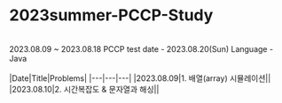 # 2023summer-PCCP-Study
<br/>
2023.08.09 ~ 2023.08.18  
PCCP test date - 2023.08.20(Sun)  
Language - Java  

<br/>
<br/>
|Date|Title|Problems|
|---|---|---|
|2023.08.09|1. 배열(array) 시뮬레이션||
|2023.08.10|2. 시간복잡도 & 문자열과 해싱||

